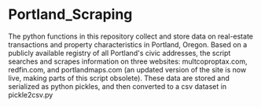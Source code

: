 # Portland_Scraping

The python functions in this repository collect and store data on real-estate transactions and property characteristics in Portland, Oregon. Based on a publicly available registry of all Portland's civic addresses, the script searches and scrapes information on three websites: multcoproptax.com, redfin.com, and portlandmaps.com (an updated version of the site is now live, making parts of this script obsolete). These data are stored and serialized as python pickles, and then converted to a csv dataset in pickle2csv.py
